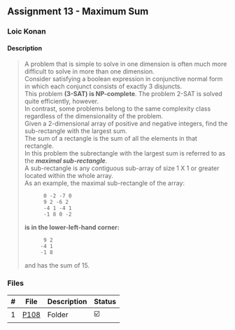 ## Assignment 13 - Maximum Sum

### Loic Konan

#### Description

> A problem that is simple to solve in one dimension is often much more difficult to solve in more than
> one dimension.<br>
> Consider satisfying a boolean expression in conjunctive normal form in which each
> conjunct consists of exactly 3 disjuncts.<br>
> This problem **(3-SAT) is NP-complete**. The problem 2-SAT is solved quite efficiently, however.<br>
> In contrast, some problems belong to the same complexity class regardless of the dimensionality of the problem.<br>
> Given a 2-dimensional array of positive and negative integers, find the sub-rectangle with the largest
> sum.<br>
> The sum of a rectangle is the sum of all the elements in that rectangle.<br>
> In this problem the subrectangle with the largest sum is referred to as the ***maximal sub-rectangle***.<br>
> A sub-rectangle is any contiguous sub-array of size 1 X 1 or greater located within the whole array.<br>
> As an example, the maximal sub-rectangle of the array:<br>
>
>           0 -2 -7 0
>           9 2 -6 2
>           -4 1 -4 1
>           -1 8 0 -2
> **is in the lower-left-hand corner:**
>
>           9 2
>          -4 1
>          -1 8
> and has the sum of 15.

### Files

|   #   | File     | Description | Status                  |
| :---: | -------- | ----------- | ----------------------- |
|   1   | [P108](./P108) | Folder      | :ballot_box_with_check: |
